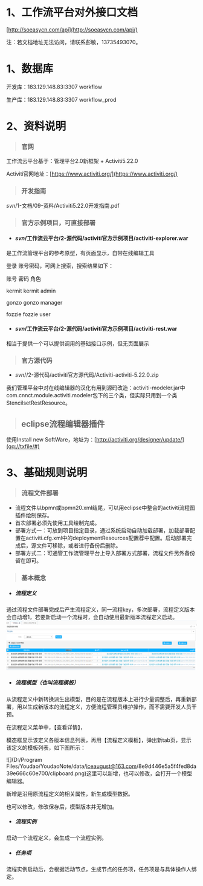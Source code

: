 # 1、工作流平台对外接口文档

[http://soeasycn.com/api](http://soeasycn.com/api/)

注：若文档地址无法访问，请联系彭敏，13735493070。

# 1、数据库

开发库：183.129.148.83:3307   workflow

生产库：183.129.148.83:3307   workflow\_prod

# 2、资料说明

> ### 官网

工作流云平台基于：管理平台2.0新框架 + Activiti5.22.0

Activiti官网地址：[https://www.activiti.org/](https://www.activiti.org/)

> ### 开发指南

$svn$/1-文档/09-资料/Activiti5.22.0开发指南.pdf

> ### 官方示例项目，可直接部署

* #### $svn$/工作流云平台/2-源代码/activiti官方示例项目/activiti-explorer.war

是工作流管理平台的参考原型，有页面显示，自带在线编辑工具

登录 账号密码，可网上搜索，搜索结果如下：

账号    密码    角色

kermit    kermit    admin

gonzo    gonzo    manager

fozzie    fozzie    user

* #### $svn$/工作流云平台/2-源代码/activiti官方示例项目/activiti-rest.war

相当于提供一个可以提供调用的基础接口示例，但无页面展示

> ### 官方源代码

* $svn$//2-源代码/activiti官方源代码/Activiti-activiti-5.22.0.zip

我们管理平台中对在线编辑器的汉化有用到源码改造：activiti-modeler.jar中com.cnnct.module.activiti.modeler包下的三个类，但实际只用到一个类StencilsetRestResource。

> ## eclipse流程编辑器插件

使用Install new SoftWare，地址为：[http://activiti.org/designer/update/](qq://txfile/#)

# 3、基础规则说明

> ### 流程文件部署

* 流程文件以bpmn或bpmn20.xml结尾，可以用eclipse中整合的activiti流程图插件绘制保存。
* 首次部署必须先使用工具绘制完成。
* 部署方式一：可放到项目指定目录，通过系统启动自动加载部署，加载部署配置在activiti.cfg.xml中的deploymentResources配置荐中配置。启动部署完成后，源文件可移除，或者进行备份后删除。
* 部署方式二：可通管工作流管理平台上导入部署方式部署，流程文件另外备份留在即可。

> ### 基本概念

* ##### 流程定义

通过流程文件部署完成后产生流程定义，同一流程key，多次部署，流程定义版本会自动增1，若要新启动一个流程时，会自动使用最新版本流程定义启动。![](/assets/flowdef.png)

* ##### 流程模型（也叫流程模板）

从流程定义中新转换派生出模型，目的是在流程版本上进行少量调整后，再重新部署，用以生成新版本的流程定义，方便流程管理员维护操作，而不需要开发人员干预。

在流程定义菜单中，【查看详情】，

模态框显示该定义各版本信息列表，再用【流程定义模板】，弹出新tab页，显示该定义的模板列表，如下图所示：

![](D:/Program Files/Youdao/YoudaoNote/data/iceaugust@163.com/8e9d446e5a5f4fed8da39e666c60e700/clipboard.png)这里可以新增，也可以修改，会打开一个模型编辑器。

新增是沿用原流程定义的相关属性，新生成模型数据。

也可以修改，修改保存后，模型版本并无增加。

* ##### 流程实例

启动一个流程定义，会生成一个流程实例。

* ##### 任务项

流程实例启动后，会根据活动节点，生成节点的任务项，任务项是与具体操作人绑定。

